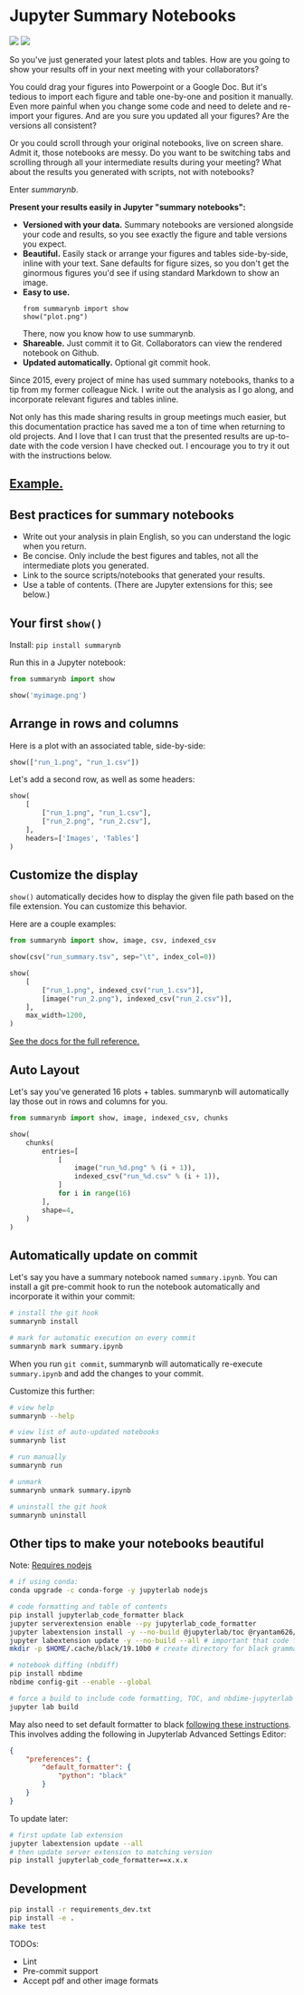 # Jupyter Summary Notebooks

[![](https://img.shields.io/pypi/v/summarynb.svg)]([https://pypi.python.org/pypi/summarynb])
[![](https://img.shields.io/travis/maximz/summarynb.svg)](https://travis-ci.com/maximz/summarynb)

So you've just generated your latest plots and tables. How are you going to show your results off in your next meeting with your collaborators?

You could drag your figures into Powerpoint or a Google Doc. But it's tedious to import each figure and table one-by-one and position it manually. Even more painful when you change some code and need to delete and re-import your figures. And are you sure you updated all your figures? Are the versions all consistent?

Or you could scroll through your original notebooks, live on screen share. Admit it, those notebooks are messy. Do you want to be switching tabs and scrolling through all your intermediate results during your meeting? What about the results you generated with scripts, not with notebooks?

Enter _summarynb_.

**Present your results easily in Jupyter "summary notebooks":**

- **Versioned with your data.** Summary notebooks are versioned alongside your code and results, so you see exactly the figure and table versions you expect.
- **Beautiful.** Easily stack or arrange your figures and tables side-by-side, inline with your text. Sane defaults for figure sizes, so you don't get the ginormous figures you'd see if using standard Markdown to show an image.
- **Easy to use.**
    ```
    from summarynb import show
    show("plot.png")
    ```
    There, now you know how to use summarynb.
- **Shareable.** Just commit it to Git. Collaborators can view the rendered notebook on Github.
- **Updated automatically.** Optional git commit hook.

Since 2015, every project of mine has used summary notebooks, thanks to a tip from my former colleague Nick. I write out the analysis as I go along, and incorporate relevant figures and tables inline.

Not only has this made sharing results in group meetings much easier, but this documentation practice has saved me a ton of time when returning to old projects. And I love that I can trust that the presented results are up-to-date with the code version I have checked out. I encourage you to try it out with the instructions below.

## [Example.](https://nbviewer.jupyter.org/github/maximz/summarynb/blob/master/Example.ipynb)

## Best practices for summary notebooks

* Write out your analysis in plain English, so you can understand the logic when you return.
* Be concise. Only include the best figures and tables, not all the intermediate plots you generated.
* Link to the source scripts/notebooks that generated your results.
* Use a table of contents. (There are Jupyter extensions for this; see below.)

## Your first `show()`

Install: `pip install summarynb`

Run this in a Jupyter notebook:

```python
from summarynb import show

show('myimage.png')
```

## Arrange in rows and columns

Here is a plot with an associated table, side-by-side:

```python
show(["run_1.png", "run_1.csv"])
```

Let's add a second row, as well as some headers:

```python
show(
    [
        ["run_1.png", "run_1.csv"],
        ["run_2.png", "run_2.csv"],
    ],
    headers=['Images', 'Tables']
)
```


## Customize the display

`show()` automatically decides how to display the given file path based on the file extension. You can customize this behavior.

Here are a couple examples:

```python
from summarynb import show, image, csv, indexed_csv

show(csv("run_summary.tsv", sep="\t", index_col=0))

show(
    [
        ["run_1.png", indexed_csv("run_1.csv")],
        [image("run_2.png"), indexed_csv("run_2.csv")],
    ],
    max_width=1200,
)
```

[See the docs for the full reference.](https://summarynb.maximz.com/summarynb.html)


## Auto Layout

Let's say you've generated 16 plots + tables. summarynb will automatically lay those out in rows and columns for you.

```python
from summarynb import show, image, indexed_csv, chunks

show(
    chunks(
        entries=[
            [
                image("run_%d.png" % (i + 1)),
                indexed_csv("run_%d.csv" % (i + 1)),
            ]
            for i in range(16)
        ],
        shape=4,
    )
)
```

## Automatically update on commit

Let's say you have a summary notebook named `summary.ipynb`. You can install a git pre-commit hook to run the notebook automatically and incorporate it within your commit:

```bash
# install the git hook
summarynb install

# mark for automatic execution on every commit
summarynb mark summary.ipynb
```

When you run `git commit`, summarynb will automatically re-execute `summary.ipynb` and add the changes to your commit.

Customize this further:

```bash
# view help
summarynb --help

# view list of auto-updated notebooks
summarynb list

# run manually
summarynb run

# unmark
summarynb unmark summary.ipynb

# uninstall the git hook
summarynb uninstall
```

## Other tips to make your notebooks beautiful

Note: [Requires nodejs](https://jupyterhub.readthedocs.io/en/stable/quickstart.html)

```bash
# if using conda:
conda upgrade -c conda-forge -y jupyterlab nodejs

# code formatting and table of contents
pip install jupyterlab_code_formatter black
jupyter serverextension enable --py jupyterlab_code_formatter
jupyter labextension install -y --no-build @jupyterlab/toc @ryantam626/jupyterlab_code_formatter
jupyter labextension update -y --no-build --all # important that code formatter server and lab extension versions match
mkdir -p $HOME/.cache/black/19.10b0 # create directory for black grammar tables

# notebook diffing (nbdiff)
pip install nbdime
nbdime config-git --enable --global

# force a build to include code formatting, TOC, and nbdime-jupyterlab
jupyter lab build
```

May also need to set default formatter to black [following these instructions](https://jupyterlab-code-formatter.readthedocs.io/en/latest/how-to-use.html#changing-default-formatter). This involves adding the following in Jupyterlab Advanced Settings Editor:

```json
{
    "preferences": {
        "default_formatter": {
            "python": "black"
        }
    }
}
```

To update later:

```bash
# first update lab extension
jupyter labextension update --all
# then update server extension to matching version
pip install jupyterlab_code_formatter==x.x.x
```

## Development

```bash
pip install -r requirements_dev.txt
pip install -e .
make test
```

TODOs:

* Lint
* Pre-commit support
* Accept pdf and other image formats
